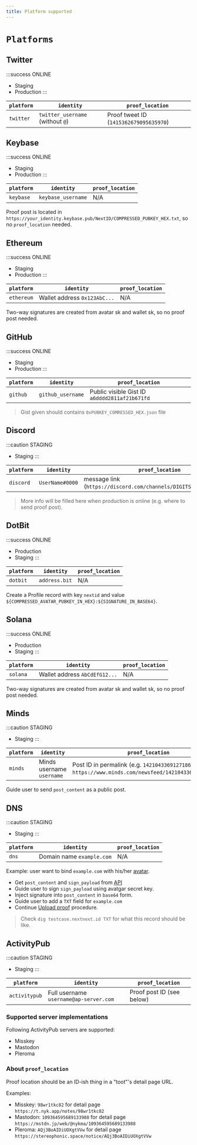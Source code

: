```yaml
---
title: Platform supported
---
```


# `Platforms`

## Twitter

:::success ONLINE
- Staging
- Production
:::

| `platform` | `identity`                       | `proof_location`                       |
|------------|----------------------------------|----------------------------------------|
| `twitter`  | `twitter_username` (without `@`) | Proof tweet ID (`1415362679095635970`) |

## Keybase

:::success ONLINE
- Staging
- Production
:::

| `platform` | `identity`         | `proof_location` |
|------------|--------------------|------------------|
| `keybase`  | `keybase_username` | N/A              |

Proof post is located in
`https://your_identity.keybase.pub/NextID/COMPRESSED_PUBKEY_HEX.txt`,
so no `proof_location` needed.

## Ethereum

:::success ONLINE
- Staging
- Production
:::

| `platform` | `identity`                   | `proof_location` |
|------------|------------------------------|------------------|
| `ethereum` | Wallet address `0x123AbC...` | N/A              |

Two-way signatures are created from avatar sk and wallet sk, so no proof post needed.

## GitHub

:::success ONLINE
- Staging
- Production
:::

| `platform` | `identity`        | `proof_location`                              |
|------------|-------------------|-----------------------------------------------|
| `github`   | `github_username` | Public visible Gist ID `a6dddd2811af21b671fd` |

> Gist given should contains `0xPUBKEY_COMRESSED_HEX.json` file

## Discord

:::caution STAGING
- Staging
:::

| `platform` | `identity`      | `proof_location`                                                   |
|------------|-----------------|--------------------------------------------------------------------|
| `discord`  | `UserName#0000` | message link (`https://discord.com/channels/DIGITS/DIGITS/DIGITS`) |

> More info will be filled here when production is online (e.g. where to send proof post).

## DotBit

:::success ONLINE
- Production
- Staging
:::

| `platform` | `identity`      | `proof_location`                                                   |
|------------|-----------------|--------------------------------------------------------------------|
| `dotbit`   | `address.bit`   | N/A                                                                |

Create a Profile record with key `nextid` and value `${COMPRESSED_AVATAR_PUBKEY_IN_HEX}:${SIGNATURE_IN_BASE64}`.

## Solana

:::success ONLINE
- Production
- Staging
:::

| `platform` | `identity`                   | `proof_location` |
|------------|------------------------------|------------------|
| `solana`   | Wallet address `AbCdEfG12...`| N/A              |

Two-way signatures are created from avatar sk and wallet sk, so no proof post needed.

## Minds

:::caution STAGING
- Staging
:::

| `platform` | `identity`                | `proof_location`                                                                                          |
|------------|---------------------------|-----------------------------------------------------------------------------------------------------------|
| `minds`    | Minds username `username` | Post ID in permalink (e.g. `1421043369127186449` in `https://www.minds.com/newsfeed/1421043369127186449`) |

Guide user to send `post_content` as a public post.

## DNS

:::caution STAGING
- Staging
:::

| `platform` | `identity`                | `proof_location` |
|------------|---------------------------|------------------|
| `dns`      | Domain name `example.com` | N/A              |

Example: user want to bind `example.com` with his/her [avatar](../proof-service/glossary.md#glossary-avatar).

- Get `post_content` and `sign_payload` from [API](../proof-service/api.md#proof-payload)
- Guide user to sign `sign_payload` using avatgar secret key.
- Inject signature into `post_content` in `base64` form.
- Guide user to add a `TXT` field for `example.com`
- Continue [Upload proof](../proof-service/api.md#proof-add) procedure.

> Check `dig testcase.nextnext.id TXT` for what this record should be like.

## ActivityPub

:::caution STAGING
- Staging
:::

| `platform`    | `identity`                             | `proof_location`          |
|---------------|----------------------------------------|---------------------------|
| `activitypub` | Full username `username@ap-server.com` | Proof post ID (see below) |

### Supported server implementations

Following ActivityPub servers are supported:

- Misskey
- Mastodon
- Pleroma

### About `proof_location`

Proof location should be an ID-ish thing in a "toot"'s detail page URL.

Examples:

- Misskey: `98wr1tkc82` for detail page `https://t.nyk.app/notes/98wr1tkc82`
- Mastodon: `109364595689133988` for detail page `https://mstdn.jp/web/@nykma/109364595689133988`
- Pleroma: `AQj3BoAIDiUOXgtVVw` for detail page `https://stereophonic.space/notice/AQj3BoAIDiUOXgtVVw`
